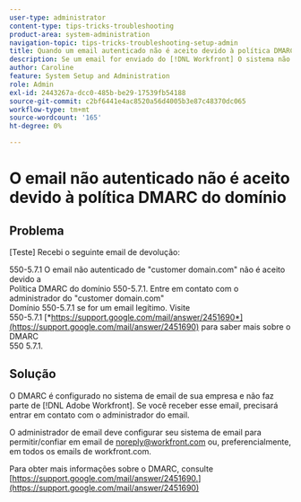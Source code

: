 ```yaml
---
user-type: administrator
content-type: tips-tricks-troubleshooting
product-area: system-administration
navigation-topic: tips-tricks-troubleshooting-setup-admin
title: Quando um email autenticado não é aceito devido à política DMARC do domínio
description: Se um email for enviado do [!DNL Workfront] O sistema não é aceito devido à política DMARC do domínio, seu administrador de email pode corrigir o problema configurando seu sistema de email para permitir todos os emails do workfront.com.
author: Caroline
feature: System Setup and Administration
role: Admin
exl-id: 2443267a-dcc0-485b-be29-17539fb54188
source-git-commit: c2bf6441e4ac8520a56d4005b3e87c48370dc065
workflow-type: tm+mt
source-wordcount: '165'
ht-degree: 0%

---
```


# O email não autenticado não é aceito devido à política DMARC do domínio

## Problema

[Teste] Recebi o seguinte email de devolução:

550-5.7.1 O email não autenticado de &quot;customer domain.com&quot; não é aceito devido a\
Política DMARC do domínio 550-5.7.1. Entre em contato com o administrador do &quot;customer domain.com&quot;\
Domínio 550-5.7.1 se for um email legítimo. Visite\
550-5.7.1 [*https://support.google.com/mail/answer/2451690*](https://support.google.com/mail/answer/2451690) para saber mais sobre o DMARC\
550 5.7.1.

## Solução

O DMARC é configurado no sistema de email de sua empresa e não faz parte de [!DNL Adobe Workfront]. Se você receber esse email, precisará entrar em contato com o administrador do email.

O administrador de email deve configurar seu sistema de email para permitir/confiar em email de noreply@workfront.com ou, preferencialmente, em todos os emails de workfront.com.

Para obter mais informações sobre o DMARC, consulte [https://support.google.com/mail/answer/2451690.](https://support.google.com/mail/answer/2451690)
